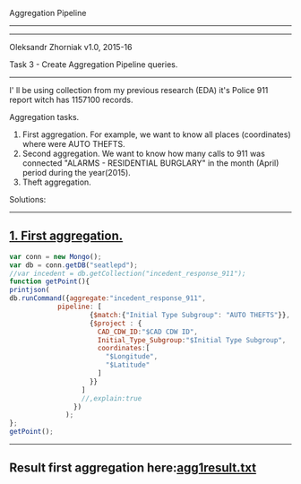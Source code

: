 Aggregation Pipeline

- - - - - - - - - - - - - - - - - - - - - - - - - - - - - - -  - - - - - - - - -
--------------------------------------------------------------------------------
Oleksandr Zhorniak
v1.0, 2015-16

Task 3 - Create Aggregation Pipeline queries.
- - - - - - - - - - - - - - - - - - - - - - - - - - - - - - -  - - - - - - - - -
I' ll be using collection from my previous research (EDA) it's Police 911 report
witch has 1157100 records.

Aggregation tasks.
1. First aggregation. For example, we want to know all places (coordinates) where were AUTO THEFTS.
2. Second aggregation. We want to know how many calls to 911 was connected "ALARMS - RESIDENTIAL BURGLARY"
  in the month (April) period during the year(2015).
3.  Theft aggregation.


Solutions:
- - - - - - - - - - - - - - - - - - - - - - - - - - - - - - - - - - - - - - - -
[1. First aggregation.](scripts/aggregation1.js)
--------------------------------------------------------------------------------
```javascript
var conn = new Mongo();
var db = conn.getDB("seatlepd");
//var incedent = db.getCollection("incedent_response_911");
function getPoint(){
printjson(
db.runCommand({aggregate:"incedent_response_911",
            pipeline: [
                    {$match:{"Initial Type Subgroup": "AUTO THEFTS"}},
                    {$project : {
                      CAD_CDW_ID:"$CAD CDW ID",
                      Initial_Type_Subgroup:"$Initial Type Subgroup",
                      coordinates:[
                        "$Longitude",
                        "$Latitude"
                      ]
                    }}
                  ]
                  //,explain:true
                })
              );
};
getPoint();

```
--------------------------------------------------------------------------------
Result first aggregation here:[agg1result.txt](scripts/agg1result.txt)
--------------------------------------------------------------------------------
